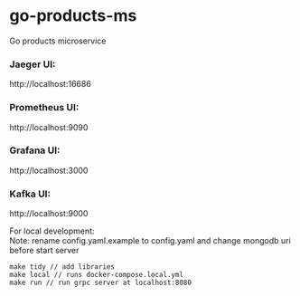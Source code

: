 # go-products-ms
Go products microservice

### Jaeger UI:

http://localhost:16686

### Prometheus UI:

http://localhost:9090

### Grafana UI:

http://localhost:3000

### Kafka UI:

http://localhost:9000

For local development: \
Note: rename config.yaml.example to config.yaml and change mongodb uri before start server
```
make tidy // add libraries
make local // runs docker-compose.local.yml 
make run // run grpc server at localhost:8080
```
